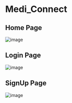 # Medi_Connect

<h2>Home Page</h2>

![image](https://github.com/user-attachments/assets/eb6ce309-2b1a-45fa-bc6f-8aefa4b21ab7)

<h2>Login Page</h2>

![image](https://github.com/user-attachments/assets/fe383ee3-4ca6-4026-9e8d-797db23eadf0)


<h2>SignUp Page</h2>

![image](https://github.com/user-attachments/assets/4a5d7ad6-8937-4fd8-a389-43f3b8eb1e83)

